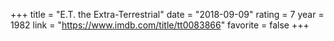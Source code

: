 +++
title = "E.T. the Extra-Terrestrial"
date = "2018-09-09"
rating = 7
year = 1982
link = "https://www.imdb.com/title/tt0083866"
favorite = false
+++
